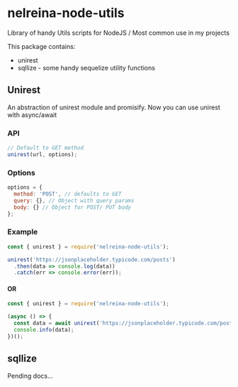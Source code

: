 # nelreina-node-utils

Library of handy Utils scripts for NodeJS / Most common use in my projects

This package contains:

* unirest
* sqllize - some handy sequelize utility functions

## Unirest

An abstraction of unirest module and promisify.
Now you can use unirest with async/await

### API

```javascript
// Default to GET method
unirest(url, options);
```

### Options

```javascript
options = {
  method: 'POST', // defaults to GET
  query: {}, // Object with query params
  body: {} // Object for POST/ PUT body
};
```

### Example

```javascript
const { unirest } = require('nelreina-node-utils');

unirest('https://jsonplaceholder.typicode.com/posts')
  .then(data => console.log(data))
  .catch(err => console.error(err));
```

#### OR

```javascript
const { unirest } = require('nelreina-node-utils');

(async () => {
  const data = await unirest('https://jsonplaceholder.typicode.com/posts');
  console.info(data);
})();
```

## sqllize

Pending docs...
